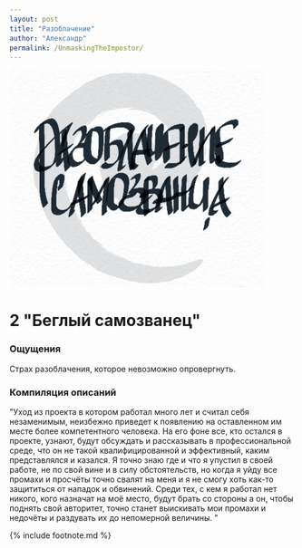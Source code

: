 ```yaml
---
layout: post
title: "Разоблачение"
author: "Александр"
permalink: /UnmaskingTheImpostor/
---
```

!["Разоблачение самозванца"](/_img/2.jpg)
# 2 "Беглый самозванец"

### Ощущения
Страх разоблачения, которое невозможно опровергнуть.

### Компиляция описаний
"Уход из проекта в котором работал много лет и считал себя незаменимым, неизбежно приведет к появлению на оставленном им месте более компетентного человека. На его фоне все, кто остался в проекте, узнают, будут обсуждать и рассказывать в профессиональной среде, что он не такой квалифицированной и эффективный, каким представлялся и казался. Я точно знаю где и что я упустил в своей работе, не по свой вине и в силу обстоятельств, но когда я уйду все промахи и просчёты точно свалят на меня и я не смогу хоть как-то защититься от нападок и обвинений. Среди  тех, с кем я работал нет никого, кого назначат на моё место, будут брать со стороны  а он,  чтобы    поднять свой авторитет, точно станет выискивать мои промахи и недочёты и раздувать их до непомерной величины. " 

{% include footnote.md %}
